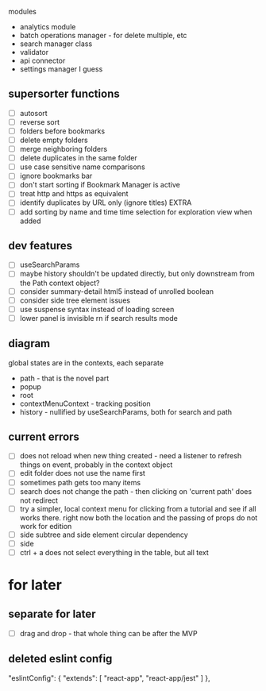 
modules
- analytics module
- batch operations manager - for delete multiple, etc
- search manager class
- validator
- api connector
- settings manager I guess

## supersorter functions
- [ ] autosort
- [ ] reverse sort
- [ ] folders before bookmarks
- [ ] delete empty folders
- [ ] merge neighboring folders
- [ ] delete duplicates in the same folder
- [ ] use case sensitive name comparisons
- [ ] ignore bookmarks bar
- [ ] don't start sorting if Bookmark Manager is active
- [ ] treat http and https as equivalent
- [ ] identify duplicates by URL only (ignore titles)
EXTRA
- [ ] add sorting by name and time time selection for exploration view when added

## dev features
- [ ] useSearchParams
- [ ] maybe history shouldn't be updated directly, but only downstream from the Path context object?
- [ ] consider summary-detail html5 instead of unrolled boolean
- [ ] consider side tree element issues
- [ ] use suspense syntax instead of loading screen
- [ ] lower panel is invisible rn if search results mode

## diagram
global states are in the contexts, each separate
- path - that is the novel part
- popup
- root
- contextMenuContext - tracking position
- history - nullified by useSearchParams, both for search and path

## current errors
- [ ] does not reload when new thing created - need a listener to refresh things on event, probably in the context object
- [ ] edit folder does not use the name first
- [ ] sometimes path gets too many items
- [ ] search does not change the path - then clicking on 'current path' does not redirect
- [ ] try a simpler, local context menu for clicking from a tutorial and see if all works there. right now both the location and the passing of props do not work for edition
- [ ] side subtree and side element circular dependency
- [ ] side 
- [ ] ctrl + a does not select everything in the table, but all text

# for later
## separate for later
- [ ] drag and drop - that whole thing can be after the MVP

## deleted eslint config
"eslintConfig": {
  "extends": [
    "react-app",
    "react-app/jest"
  ]
},
